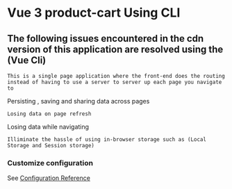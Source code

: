 # Vue 3 product-cart Using  CLI

## The following issues encountered in the cdn version of this application are resolved using the (Vue Cli)

```
This is a single page application where the front-end does the routing instead of having to use a server to server up each page you navigate to

```
Persisting , saving and sharing data across pages
```
Losing data on page refresh
```
Losing data while navigating 
```
Illiminate the hassle of using in-browser storage such as (Local Storage and Session storage)
```
### Customize configuration
See [Configuration Reference](https://cli.vuejs.org/config/)

